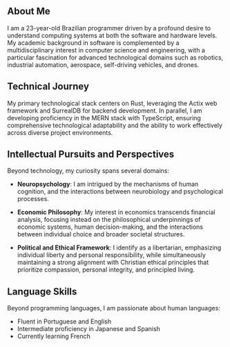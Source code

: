## About Me

I am a 23-year-old Brazilian programmer driven by a profound desire to understand computing systems at both the software and hardware levels. My academic background in software is complemented by a multidisciplinary interest in computer science and engineering, with a particular fascination for advanced technological domains such as robotics, industrial automation, aerospace, self-driving vehicles, and drones.

## Technical Journey

My primary technological stack centers on Rust, leveraging the Actix web framework and SurrealDB for backend development. In parallel, I am developing proficiency in the MERN stack with TypeScript, ensuring comprehensive technological adaptability and the ability to work effectively across diverse project environments.

## Intellectual Pursuits and Perspectives

Beyond technology, my curiosity spans several domains:

- **Neuropsychology**: I am intrigued by the mechanisms of human cognition, and the interactions between neurobiology and psychological processes.

- **Economic Philosophy**: My interest in economics transcends financial analysis, focusing instead on the philosophical underpinnings of economic systems, human decision-making, and the interactions between individual choice and broader societal structures.

- **Political and Ethical Framework**: I identify as a libertarian, emphasizing individual liberty and personal responsibility, while simultaneously maintaining a strong alignment with Christian ethical principles that prioritize compassion, personal integrity, and principled living.

## Language Skills

Beyond programming languages, I am passionate about human languages:
- Fluent in Portuguese and English
- Intermediate proficiency in Japanese and Spanish
- Currently learning French

